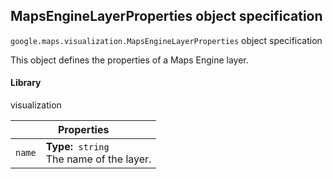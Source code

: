 <h2 id="MapsEngineLayerProperties">
MapsEngineLayerProperties
object specification
</h2><p>
<code><span itemprop="path">google.maps.visualization</span>.<span itemprop="name">MapsEngineLayerProperties</span></code>
object specification
</p><p>This object defines the properties of a Maps Engine layer.</p><h4>Library</h4><p>visualization</p><table class="properties responsive" summary="interface MapsEngineLayerProperties - Properties">
<thead>
<tr><th colspan="2">Properties</th>
</tr></thead>
<tbody>
<tr>
<td><code>name</code></td>
<td><div><strong>Type:</strong>&nbsp; <code>string</code></div>
<div class="desc">The name of the layer.</div></td>
</tr>
</tbody>
</table>
